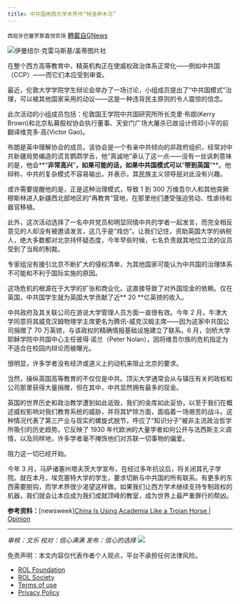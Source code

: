 ```yaml
---
title: 中共国用西方学术界作“特洛伊木马”
---
```

`西班牙巴塞罗那喜悦农场` [轉載自GNews](https://gnews.org/zh-hans/1703759/)

![](https://assets.gnews.org/wp-content/uploads/2021/11/image0-13-5.jpg)伊曼纽尔·克雷马斯基/盖蒂图片社

在整个西方高等教育中，精英机构正在使威权政治体系正常化——例如中共国（CCP）——而它们本应受到审查。

最近，伦敦大学学院学生辩论会举办了一场讨论，小组成员提出了“中共国模式”治理，可以被其他国家采用的动议——这是一种违背民主原则的令人震惊的信念。

此次活动的小组成员包括：伦敦国王学院中共国研究所所长克里·布朗(Kerry Brown)和北京私募股权协会执行董事、天安门广场大屠杀已故设计师邓小平的前翻译维克多·高(Victor Gao)。

布朗是英中理解协会的成员，该协会是一个有亲中共倾向的非政府组织，经常对中共新疆局势编造的谎言鹦鹉学舌，他“真诚地”承认了这一点——没有一丝讽刺意味的是，他会**“**非常高兴**”**，如果可能的话，如果中共国模式可以**“**带到英国**”**。他辩称，中共的复杂模式不容易输出，并表示，其民族主义领导层对此没有兴趣。

或许需要提醒他的是，正是这种治理模式，导致 1 到 300 万维吾尔人和其他突厥穆斯林进入新疆西北部地区的“再教育”营地，在那里他们遭受强迫劳动、性虐待和器官移植。

此外，这次活动选择了一名中共党员和明显同情中共的学者一起发言，而完全相反意见的人却没有被邀请发言，这几乎是“戏仿”。让我们记住，资助英国大学的纳税人，绝大多数都对北京持怀疑态度，今年早些时候，七名负责就其地位立法的议员受到了当局的制裁。

专家组没有援引北京不断扩大的侵权清单，为其他国家可能认为中共国的治理体系不可能和不利于国际实施的原因。

这场危机的根源在于大学的扩张和商业化。这直接导致了对外国现金的依赖。仅在英国，中共国学生就为英国大学贡献了近** 20 **亿英镑的收入。

中共政府及其关联公司在游说大学管理人员方面一直很有效。今年 2 月，牛津大学同意将其威克汉姆物理学主席更名为腾讯-威克汉姆主席——因为这家中共国公司捐赠了 70 万英镑，与该政权的精确情报基础设施建立了联系。6 月，剑桥大学耶稣学院中共国中心主任彼得·诺兰（Peter Nolan），因将维吾尔族的危机指定为不适合在校园内辩论而被曝光。

很明显，许多学者没有经济或道义上的动机来阻止北京的要求。

当然，操纵英国高等教育的不仅仅是中共。顶尖大学通常会从与镇压有关的政权和公司那里获得大量捐赠，但在其中，中共显然拥有最多的现金。

英国的世界历史和政治教学遭到如此诋毁，我们的金库如此妥协，以至于我们在概述威权影响对我们教育系统的威胁，并将其铲除方面，面临着一场艰苦的战斗。这种情况代表了第三产业与现实的螺旋式脱节，呼应了“知识分子”被非主流政治哲学所吸引的历史趋势。它反映了 1930 年代欧洲的大量学者如何公开与法西斯主义调情，以及同样地，许多学者毫不掩饰他们对苏联一切事物的偏爱。

阻力这一切已经开始。

今年 3 月，马萨诸塞州塔夫茨大学宣布，在经过多年抗议后，将关闭其孔子学院。就在本月，埃克塞特大学的学生，要求切断与中共国的所有联系。有更多的东西需要脱钩，而学术界很少渴望这样做。如果我们让西方学术继续支持专制政权的机器，我们就会让本应成为我们成就顶峰的教室，成为世界上最严重罪行的帮凶。

**参考资料：**[newsweek][China Is Using Academia Like a Trojan Horse | Opinion](https://www.newsweek.com/china-using-academia-like-trojan-horse-opinion-1653004?utm_source=PushnamiMailing&amp;utm_medium=email&amp;utm_campaign=automatic&amp;UTM=1638055326284&amp;subscriberId=6180566715c6fcdd524c7c95)

* * *

*审核：文乐
校对：信心满满
发布：信心的选择*
![](https://assets.gnews.org/wp-content/uploads/2021/11/GNEWS_CH.-2.jpeg)
 

免责声明：本文内容仅代表作者个人观点，平台不承担任何法律风险。

- [ROL Foundation](https://rolfoundation.org/)
- [ROL Society](https://rolsociety.org/)
- [Terms of use](https://gnews.org/terms-of-use-3/)
- [Privacy Policy](https://gnews.org/privacy-policy/)
